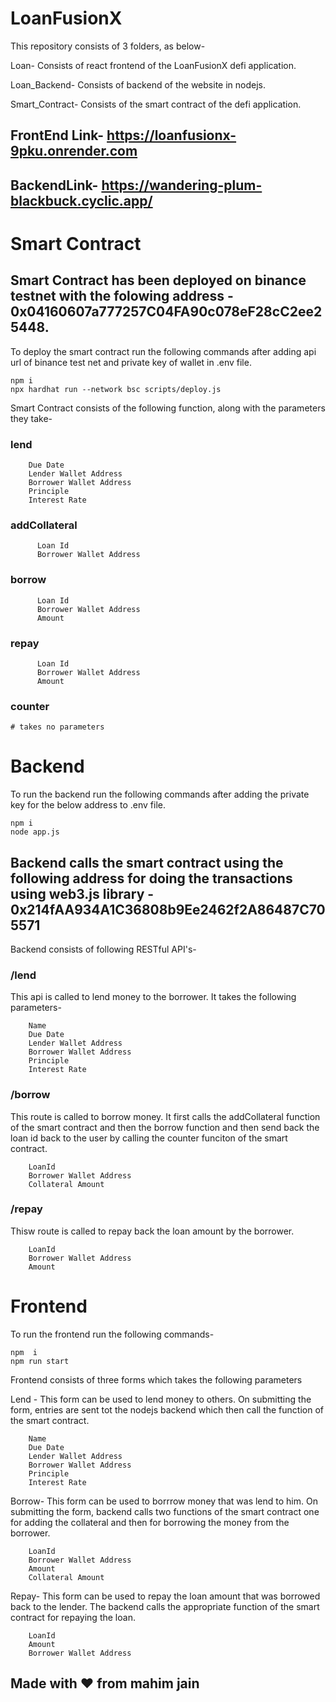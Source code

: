 # LoanFusionX

This repository consists of 3 folders, as below-

Loan- Consists of react frontend of the LoanFusionX defi application.

Loan_Backend- Consists of backend of the website in nodejs.

Smart_Contract- Consists of the smart contract of the defi application.


## FrontEnd Link- https://loanfusionx-9pku.onrender.com

## BackendLink- https://wandering-plum-blackbuck.cyclic.app/


# Smart Contract

## Smart Contract has been deployed on binance testnet with the folowing address - 0x04160607a777257C04FA90c078eF28cC2ee25448.

To deploy the smart contract run the following commands after adding api url of binance test net and private key of wallet in .env file.

```
npm i
npx hardhat run --network bsc scripts/deploy.js
```

Smart Contract consists of the following function, along with the parameters they take-

### lend
```
    Due Date
    Lender Wallet Address
    Borrower Wallet Address
    Principle
    Interest Rate
```

### addCollateral

```
      Loan Id
      Borrower Wallet Address
```

### borrow

```
      Loan Id
      Borrower Wallet Address
      Amount
```

### repay

```
      Loan Id
      Borrower Wallet Address
      Amount
```

### counter

```
# takes no parameters
```


# Backend

To run the backend run the following commands after adding the private key for the below address to .env file.

```
npm i
node app.js
```

## Backend calls the smart contract using the following address for doing the transactions using web3.js library - 0x214fAA934A1C36808b9Ee2462f2A86487C705571

Backend consists of following RESTful API's-

### /lend
This api is called to lend money to the borrower. It takes the following parameters-

```
    Name
    Due Date
    Lender Wallet Address
    Borrower Wallet Address
    Principle
    Interest Rate
```

### /borrow

This route is called to borrow money. It first calls the addCollateral function of the smart contract and then the borrow function and then send back the loan id back to the user by calling the counter funciton of the smart contract.

```
    LoanId
    Borrower Wallet Address
    Collateral Amount
```

### /repay

Thisw route is called to repay back the loan amount by the borrower.

```
    LoanId
    Borrower Wallet Address
    Amount
```


# Frontend

To run the frontend run the following commands-

```
npm  i
npm run start
```

Frontend consists of three forms which takes the following parameters

Lend - This form can be used to lend money to others. On submitting the form, entries are sent tot the nodejs backend which then call the function of the smart contract.

```
    Name
    Due Date
    Lender Wallet Address
    Borrower Wallet Address
    Principle
    Interest Rate
```

Borrow- This form can be used to borrrow money that was lend to him. On submitting the form, backend calls two functions of the smart contract one for adding the collateral and then for borrowing the money from the borrower.

```
    LoanId
    Borrower Wallet Address
    Amount
    Collateral Amount
```

Repay- This form can be used to repay the loan amount that was borrowed back to the lender. The backend calls the appropriate function of the smart contract for repaying the loan.

```
    LoanId
    Amount
    Borrower Wallet Address    
```

## Made with ❤️ from mahim jain

